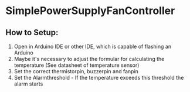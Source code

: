 # SimplePowerSupplyFanController

## How to Setup:
1.  Open in Arduino IDE or other IDE, which is capable of flashing an Arduino
1.  Maybe it's necessary to adjust the formular for calculating the temperature (See datasheet of temperature sensor)
1.  Set the correct thermistorpin, buzzerpin and fanpin
1.  Set the Alarmthreshold - If the temperature exceeds this threshold the alarm starts
